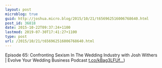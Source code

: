 ```yaml
---
layout: post
microblog: true
guid: http://joshua.micro.blog/2015/10/21/t656962516006768640.html
post_id: 36818
date: 2015-10-22T09:37:24+1100
lastmod: 2019-07-30T17:41:27+1100
type: post
url: /2015/10/21/t656962516006768640.html
---
```

Episode 65: Confronting Sexism In The Wedding Industry with Josh Withers | Evolve Your Wedding Business Podcast [t.co/kBag3LFUf...](https://t.co/kBag3LFUf7))
